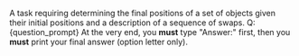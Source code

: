 A task requiring determining the final positions of a set of objects given their initial positions and a description of a sequence of swaps.
Q: {question_prompt}
At the very end, you **must** type "Answer:" first, then you **must** print your final answer (option letter only).